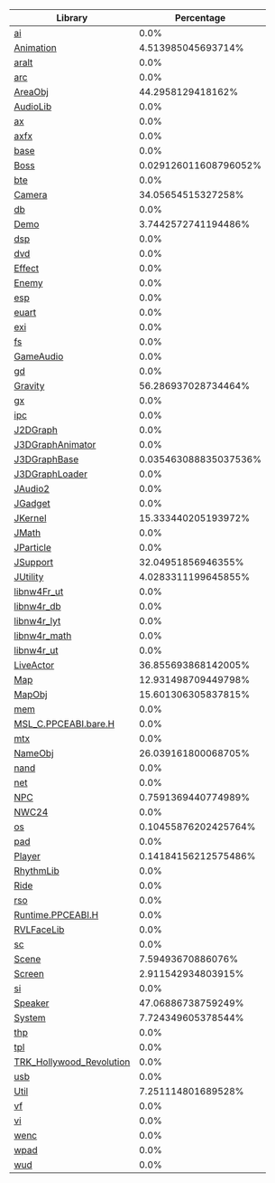 | Library | Percentage |
| ------------- | ------------- |
| [ai](https://github.com/shibbo/Petari/blob/master/docs/lib/ai.md) | 0.0% |
| [Animation](https://github.com/shibbo/Petari/blob/master/docs/lib/Animation.md) | 4.513985045693714% |
| [aralt](https://github.com/shibbo/Petari/blob/master/docs/lib/aralt.md) | 0.0% |
| [arc](https://github.com/shibbo/Petari/blob/master/docs/lib/arc.md) | 0.0% |
| [AreaObj](https://github.com/shibbo/Petari/blob/master/docs/lib/AreaObj.md) | 44.2958129418162% |
| [AudioLib](https://github.com/shibbo/Petari/blob/master/docs/lib/AudioLib.md) | 0.0% |
| [ax](https://github.com/shibbo/Petari/blob/master/docs/lib/ax.md) | 0.0% |
| [axfx](https://github.com/shibbo/Petari/blob/master/docs/lib/axfx.md) | 0.0% |
| [base](https://github.com/shibbo/Petari/blob/master/docs/lib/base.md) | 0.0% |
| [Boss](https://github.com/shibbo/Petari/blob/master/docs/lib/Boss.md) | 0.029126011608796052% |
| [bte](https://github.com/shibbo/Petari/blob/master/docs/lib/bte.md) | 0.0% |
| [Camera](https://github.com/shibbo/Petari/blob/master/docs/lib/Camera.md) | 34.05654515327258% |
| [db](https://github.com/shibbo/Petari/blob/master/docs/lib/db.md) | 0.0% |
| [Demo](https://github.com/shibbo/Petari/blob/master/docs/lib/Demo.md) | 3.7442572741194486% |
| [dsp](https://github.com/shibbo/Petari/blob/master/docs/lib/dsp.md) | 0.0% |
| [dvd](https://github.com/shibbo/Petari/blob/master/docs/lib/dvd.md) | 0.0% |
| [Effect](https://github.com/shibbo/Petari/blob/master/docs/lib/Effect.md) | 0.0% |
| [Enemy](https://github.com/shibbo/Petari/blob/master/docs/lib/Enemy.md) | 0.0% |
| [esp](https://github.com/shibbo/Petari/blob/master/docs/lib/esp.md) | 0.0% |
| [euart](https://github.com/shibbo/Petari/blob/master/docs/lib/euart.md) | 0.0% |
| [exi](https://github.com/shibbo/Petari/blob/master/docs/lib/exi.md) | 0.0% |
| [fs](https://github.com/shibbo/Petari/blob/master/docs/lib/fs.md) | 0.0% |
| [GameAudio](https://github.com/shibbo/Petari/blob/master/docs/lib/GameAudio.md) | 0.0% |
| [gd](https://github.com/shibbo/Petari/blob/master/docs/lib/gd.md) | 0.0% |
| [Gravity](https://github.com/shibbo/Petari/blob/master/docs/lib/Gravity.md) | 56.286937028734464% |
| [gx](https://github.com/shibbo/Petari/blob/master/docs/lib/gx.md) | 0.0% |
| [ipc](https://github.com/shibbo/Petari/blob/master/docs/lib/ipc.md) | 0.0% |
| [J2DGraph](https://github.com/shibbo/Petari/blob/master/docs/lib/J2DGraph.md) | 0.0% |
| [J3DGraphAnimator](https://github.com/shibbo/Petari/blob/master/docs/lib/J3DGraphAnimator.md) | 0.0% |
| [J3DGraphBase](https://github.com/shibbo/Petari/blob/master/docs/lib/J3DGraphBase.md) | 0.035463088835037536% |
| [J3DGraphLoader](https://github.com/shibbo/Petari/blob/master/docs/lib/J3DGraphLoader.md) | 0.0% |
| [JAudio2](https://github.com/shibbo/Petari/blob/master/docs/lib/JAudio2.md) | 0.0% |
| [JGadget](https://github.com/shibbo/Petari/blob/master/docs/lib/JGadget.md) | 0.0% |
| [JKernel](https://github.com/shibbo/Petari/blob/master/docs/lib/JKernel.md) | 15.333440205193972% |
| [JMath](https://github.com/shibbo/Petari/blob/master/docs/lib/JMath.md) | 0.0% |
| [JParticle](https://github.com/shibbo/Petari/blob/master/docs/lib/JParticle.md) | 0.0% |
| [JSupport](https://github.com/shibbo/Petari/blob/master/docs/lib/JSupport.md) | 32.04951856946355% |
| [JUtility](https://github.com/shibbo/Petari/blob/master/docs/lib/JUtility.md) | 4.0283311199645855% |
| [libnw4Fr_ut](https://github.com/shibbo/Petari/blob/master/docs/lib/libnw4Fr_ut.md) | 0.0% |
| [libnw4r_db](https://github.com/shibbo/Petari/blob/master/docs/lib/libnw4r_db.md) | 0.0% |
| [libnw4r_lyt](https://github.com/shibbo/Petari/blob/master/docs/lib/libnw4r_lyt.md) | 0.0% |
| [libnw4r_math](https://github.com/shibbo/Petari/blob/master/docs/lib/libnw4r_math.md) | 0.0% |
| [libnw4r_ut](https://github.com/shibbo/Petari/blob/master/docs/lib/libnw4r_ut.md) | 0.0% |
| [LiveActor](https://github.com/shibbo/Petari/blob/master/docs/lib/LiveActor.md) | 36.855693868142005% |
| [Map](https://github.com/shibbo/Petari/blob/master/docs/lib/Map.md) | 12.931498709449798% |
| [MapObj](https://github.com/shibbo/Petari/blob/master/docs/lib/MapObj.md) | 15.601306305837815% |
| [mem](https://github.com/shibbo/Petari/blob/master/docs/lib/mem.md) | 0.0% |
| [MSL_C.PPCEABI.bare.H](https://github.com/shibbo/Petari/blob/master/docs/lib/MSL_C.PPCEABI.bare.H.md) | 0.0% |
| [mtx](https://github.com/shibbo/Petari/blob/master/docs/lib/mtx.md) | 0.0% |
| [NameObj](https://github.com/shibbo/Petari/blob/master/docs/lib/NameObj.md) | 26.039161800068705% |
| [nand](https://github.com/shibbo/Petari/blob/master/docs/lib/nand.md) | 0.0% |
| [net](https://github.com/shibbo/Petari/blob/master/docs/lib/net.md) | 0.0% |
| [NPC](https://github.com/shibbo/Petari/blob/master/docs/lib/NPC.md) | 0.7591369440774989% |
| [NWC24](https://github.com/shibbo/Petari/blob/master/docs/lib/NWC24.md) | 0.0% |
| [os](https://github.com/shibbo/Petari/blob/master/docs/lib/os.md) | 0.10455876202425764% |
| [pad](https://github.com/shibbo/Petari/blob/master/docs/lib/pad.md) | 0.0% |
| [Player](https://github.com/shibbo/Petari/blob/master/docs/lib/Player.md) | 0.14184156212575486% |
| [RhythmLib](https://github.com/shibbo/Petari/blob/master/docs/lib/RhythmLib.md) | 0.0% |
| [Ride](https://github.com/shibbo/Petari/blob/master/docs/lib/Ride.md) | 0.0% |
| [rso](https://github.com/shibbo/Petari/blob/master/docs/lib/rso.md) | 0.0% |
| [Runtime.PPCEABI.H](https://github.com/shibbo/Petari/blob/master/docs/lib/Runtime.PPCEABI.H.md) | 0.0% |
| [RVLFaceLib](https://github.com/shibbo/Petari/blob/master/docs/lib/RVLFaceLib.md) | 0.0% |
| [sc](https://github.com/shibbo/Petari/blob/master/docs/lib/sc.md) | 0.0% |
| [Scene](https://github.com/shibbo/Petari/blob/master/docs/lib/Scene.md) | 7.59493670886076% |
| [Screen](https://github.com/shibbo/Petari/blob/master/docs/lib/Screen.md) | 2.911542934803915% |
| [si](https://github.com/shibbo/Petari/blob/master/docs/lib/si.md) | 0.0% |
| [Speaker](https://github.com/shibbo/Petari/blob/master/docs/lib/Speaker.md) | 47.06886738759249% |
| [System](https://github.com/shibbo/Petari/blob/master/docs/lib/System.md) | 7.724349605378544% |
| [thp](https://github.com/shibbo/Petari/blob/master/docs/lib/thp.md) | 0.0% |
| [tpl](https://github.com/shibbo/Petari/blob/master/docs/lib/tpl.md) | 0.0% |
| [TRK_Hollywood_Revolution](https://github.com/shibbo/Petari/blob/master/docs/lib/TRK_Hollywood_Revolution.md) | 0.0% |
| [usb](https://github.com/shibbo/Petari/blob/master/docs/lib/usb.md) | 0.0% |
| [Util](https://github.com/shibbo/Petari/blob/master/docs/lib/Util.md) | 7.251114801689528% |
| [vf](https://github.com/shibbo/Petari/blob/master/docs/lib/vf.md) | 0.0% |
| [vi](https://github.com/shibbo/Petari/blob/master/docs/lib/vi.md) | 0.0% |
| [wenc](https://github.com/shibbo/Petari/blob/master/docs/lib/wenc.md) | 0.0% |
| [wpad](https://github.com/shibbo/Petari/blob/master/docs/lib/wpad.md) | 0.0% |
| [wud](https://github.com/shibbo/Petari/blob/master/docs/lib/wud.md) | 0.0% |
